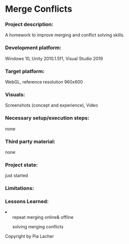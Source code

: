 # Merge Conflicts 

### Project description: 
A homework to improve merging and conflict solving skills.

### Development platform: 
Windows 10, Unity 2010.1.5f1, Visual Studio 2019

### Target platform: 
WebGL, reference resolution 960x600

### Visuals: 
Screenshots (concept and experience), Video

### Necessary setup/execution steps: 
none

### Third party material: 
none

### Project state: 
just started
### Limitations: 

### Lessons Learned: 

<li>
  <ul>repeat merging online& offline</ul>
  <ul>solving merging conflicts</ul>
</li>  

Copyright by Pia Lacher
